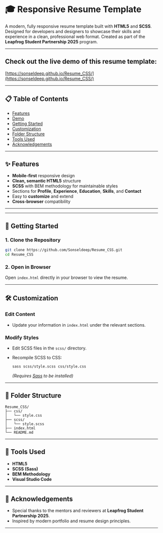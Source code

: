 # 🎓 Responsive Resume Template

A modern, fully responsive resume template built with **HTML5** and **SCSS**. Designed for developers and designers to showcase their skills and experience in a clean, professional web format. Created as part of the **Leapfrog Student Partnership 2025** program.

---

## Check out the live demo of this resume template:

[https://sonseldeep.github.io/Resume_CSS/](https://sonseldeep.github.io/Resume_CSS/)

---

## 📋 Table of Contents

- [Features](#features)
- [Demo](#demo)
- [Getting Started](#getting-started)
- [Customization](#customization)
- [Folder Structure](#folder-structure)
- [Tools Used](#tools-used)
- [Acknowledgements](#acknowledgements)

---

## ✨ Features

- **Mobile-first** responsive design
- **Clean, semantic HTML5** structure
- **SCSS** with BEM methodology for maintainable styles
- Sections for **Profile**, **Experience**, **Education**, **Skills**, and **Contact**
- Easy to **customize** and extend
- **Cross-browser** compatibility

---

---

## 🏁 Getting Started

### 1. Clone the Repository

```bash
git clone https://github.com/Sonseldeep/Resume_CSS.git
cd Resume_CSS
```

### 2. Open in Browser

Open `index.html` directly in your browser to view the resume.

---

## 🛠️ Customization

### Edit Content

- Update your information in `index.html` under the relevant sections.

### Modify Styles

- Edit SCSS files in the `scss/` directory.
- Recompile SCSS to CSS:

  ```bash
  sass scss/style.scss css/style.css
  ```

  _(Requires [Sass](https://sass-lang.com/install) to be installed)_

---

## 📁 Folder Structure

```
Resume_CSS/
├── css/
│   └── style.css
├── scss/
│   └── style.scss
├── index.html
└── README.md
```

---

## 🧰 Tools Used

- **HTML5**
- **SCSS (Sass)**
- **BEM Methodology**
- **Visual Studio Code**

---

## 🙏 Acknowledgements

- Special thanks to the mentors and reviewers at **Leapfrog Student Partnership 2025**.
- Inspired by modern portfolio and resume design principles.

---
